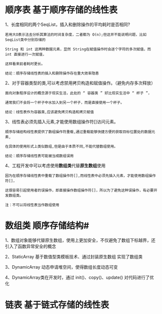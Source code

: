 # 顺序表 基于顺序存储的线性表 #

1、长度相同的两个SeqList，插入和删除操作的平均耗时是否相同? 

	若用大O表示法去分析其算法的时间复杂度，二者都为 O(n);但这并不能说明问题，比如 SeqList类中分别存储的 

	String 和 int 这两种数据元素，显然 String在赋值操作时会逐个字符的多次赋值，而 int 直接进行一次赋值，

	这样看来前者耗时更长。

	结论：顺序存储线性表的插入和删除操作存在重大效率隐患


2、对于容器类型的类,可以考虑禁用拷贝构造和赋值操作。（避免内存多次释放）

	面向对象程序设计的概念源于现实生活，此处的 “ 容器类 ” 好比现实生活中 “ 杯子 ”，

	通常我们不会将一个杯子中水加入到另一个杯子，而是直接使用一个杯子。

	结论：线性表作为容器类,应该避免拷贝构造和拷贝赋值


3、线性表必须先插入元素,才能使用数组操作符[]访问元素。

	顺序存储结构线性表提供了数组操作符重载,通过重载能够快捷方便的获取目标位置处的数据元素,

	在具体的使用形式上类似数组,但是由于本质不同,不能代替数组使用。

	结论：顺序存储线性表可能被当成数组误用

4、工程开发中可以考虑使用**数组类**代替**原生数组**使用

	因为在顺序存储线性表中重载了数组操作符[],而线性表中必须先插入元素，才能使用数组操作符[]，

	这很容易引起使用者的误操作，即直接操作数组操作符[]，所以为了避免这种误操作，有必要开发数组类。

	注：不可以将线性表当作数组使用

# 数组类 顺序存储结构#

1、数组对象能够代替原生数组，使用上更加安全，不仅避免了数组下标越界，还引入了函数异常安全的概念

2、StaticArray 基于数值型类模板技术、通过封装原生数组 实现了数组类

3、DynamicArray 动态申请堆空间，使得数组长度动态可变

4、DynamicArray类在开发时，通过 init()、copy()、update() 对代码进行了优化

# 链表 基于链式存储的线性表 #

